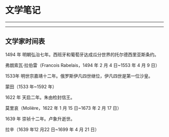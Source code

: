 
# 文学笔记

---


---

## 文学家时间表


1494 年 明朝弘治七年。西班牙和葡萄牙达成瓜分世界的托尔德西里亚斯条约。

弗朗索瓦·拉伯雷（Francois Rabelais，1494 年 2 月 4 日~1553 年 4 月 9 日）

1533年 明世宗嘉靖十二年。俄罗斯伊凡四世继位，伊凡四世是第一位沙皇。

蒙田（1533 年~1592 年）

1622 年 天启二年。朱由检封信王。

莫里哀（Molière，1622 年 1 月 15 日~1673 年 2 月 17 日）

1639 年 崇祯十二年。卢象升逝世。

拉辛（1639 年12 月22 日~1699 年 4 月 21 日）


